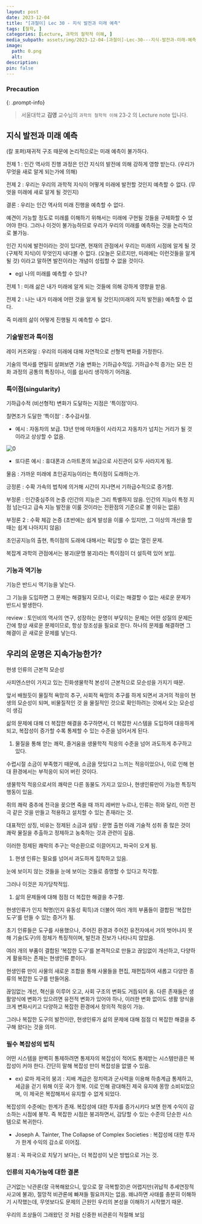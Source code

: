 ```yaml
---
layout: post
date: 2023-12-04
title: "[과철이] Lec 30 - 지식 발전과 미래 예측"
tags: [철학, ]
categories: [Lecture, 과학의 철학적 이해, ]
media_subpath: assets/img/2023-12-04-[과철이]-Lec-30---지식-발전과-미래-예측.md
image:
  path: 0.png
  alt:  
description:  
pin: false
---
```



### Precaution


{: .prompt-info}


> 서울대학교 **김영** 교수님의 `과학의 철학적 이해` 23-2 의 Lecture note 입니다. 


## 지식 발전과 미래 예측


(칼 포퍼)재귀적 구조 때문에 논리적으로는 미래 예측이 불가하다.


전제 1 : 인간 역사의 진행 과정은 인간 지식의 발전에 의해 강하게 영향 받는다. (우리가 무엇을 새로 알게 되는가에 의해)


전제 2 : 우리는 우리의 과학적 지식이 어떻게 미래에 발전할 것인지 예측할 수 없다. (무엇을 미래에 새로 알게 될 것인지)


결론 : 우리는 인간 역사의 미래 진행을 예측할 수 없다.


예견이 가능할 정도로 미래를 이해하기 위해서는 미래에 구현될 것들을 구체화할 수 었어야 한다. 그러나 이것이 불가능하므로 우리가 우리의 미래를 예측하는 것을 논리적으로 불가능.


인간 지식에 발전이라는 것이 있다면, 현재의 관점에서 우리는 미래의 시점에 알게 될 것(구체적 지식)이 무엇인지 내다볼 수 없다. (오늘은 모르지만, 미래에는 이런것들을 알게 될 것) 이라고 말하면 발전이라는 개념이 성립할 수 없을 것이다.

- eg) 나의 미래를 예측할 수 있나?

전제 1 : 미래 삶은 내가 미래에 알게 되는 것들에 의해 강하게 영향을 받음.


전제 2 : 나는 내가 미래에 어떤 것을 알게 될 것인지(미래의 지적 발전을) 예측할 수 없다.


즉 미래의 삶이 어떻게 진행될 지 예측할 수 없다.


### 기술발전과 특이점


레이 커즈와일 : 우리의 미래에 대해 자연적으로 선형적 변화를 가정한다.


기술의 역사를 면밀히 살펴보면 기술 변화는 기하급수적임. 기하급수적 증가는 모든 진화 과정의 공통의 특징이나, 이를 쉽사리 생각하기 어려움.


### 특이점(singularity)


기하급수적 (비선형적) 변화가 도달하는 지점은 ’특이점’이다.


칠면조가 도달한 ‘특이점’ : 추수감사절.

- 예시 : 자동차의 보급. 13년 만에 마차들이 사라지고 자동차가 넘치는 거리가 될 것이라고 상상할 수 없음.

![0](/0.png)

- 또다른 예시 : 휴대폰과 스마트폰의 보급으로 사진관이 모두 사라지게 됨.

물음 : 가까운 미래에 초인공지능이라는 특이점이 도래하는가.


긍정론 : 수확 가속의 법칙에 의거해 시간이 지나면서 기하급수적으로 증가함.


부정론 : 인간중심주의 논증 (인간의 지능은 그리 특별하지 않음. 인간의 지능이 특정 지점 넘는다고 급속 지능 발전을 이룰 것이라는 전환점의 기준으로 볼 이유는 없음)


부정론 2 : 수확 체감 논증 (초반에는 쉽게 발성을 이룰 수 있지만, 그 이상의 개선을 할 때는 쉽게 나아지지 않음)


초인공지능의 출현, 특이점의 도래에 대해서는 확답할 수 없는 열린 문제.


복잡계 과학의 관점에서는 붕괴(문명 붕괴)라는 특이점이 더 설득력 있어 보임.


### 기능과 역기능


기능은 반드시 역기능을 낳는다.


그 기능을 도입하면 그 문제는 해결될지 모르나, 이로는 해결할 수 없는 새로운 문제가 반드시 발생한다.


review : 토인비의 역사의 연구, 성장하는 문명이 부닺히는 문제는 어떤 성질의 문제든 간에 항상 새로운 문제이므로, 항상 창조성을 필요로 한다. 하나의 문제를 해결하면 그 해결이 곧 새로운 문제를 낳는다.


## 우리의 운명은 지속가능한가?


현생 인류의 근본적 모순성


사피엔스만이 가지고 있는 진화생물학적 본성이 근본적으로 모순성을 가지기 때문.


앞서 배웠듯이 물질적 욕망의 추구, 사회적 욕망의 추구를 하게 되면서 과거의 적응이 현생의 모순성이 되며, 비물질적인 것 을 물질적인 것으로 확인하려는 것에서 오는 모순성이 생김


삶의 문제에 대해 더 복잡한 해결을 추구하면서, 더 복잡한 시스템을 도입하여 대응하게 되고, 복잡성이 증가할 수록 통제할 수 있는 수준을 넘어서게 된다.

1. 물질을 통해 얻는 쾌락, 즐거움을 생물학적 적응의 수준을 넘어 과도하게 추구하고 있다.

수렵시절 소금이 부족했기 때문에, 소금을 맛있다고 느끼는 적응이었으나, 이로 인해 현대 환경에서는 부적응이 되어 버린 것이다.


생물학적 적응으로서의 쾌락은 다른 동물도 가지고 있으나, 현생인류만이 가능한 특징적 행동이 있음.


쥐의 쾌락 중추에 전극을 꽂으면 죽을 때 까지 레버만 누르나, 인류는 쥐와 달리, 이런 전극 같은 것을 만들고 적용하고 설치할 수 있는 존재라는 것.


대표적인 상징, 비유는 정제된 소금과 설탕 : 문명 출현 이래 기술적 성취 중 많은 것이 쾌락 물질을 추출하고 정제하고 농축하는 것과 관련이 깊음.


이러한 정제된 쾌락의 추구는 악순환으로 이끌어지고, 파국이 오게 됨.

1. 현생 인류는 필요를 넘어서 과도하게 집착하고 있음.

눈에 보이지 않는 것들을 눈에 보이는 것들로 증명할 수 있다고 착각함.


그러나 이것은 자가당착적임.

1. 삶의 문제들에 대해 점점 더 복잡한 해결을 추구함.

현생인류가 인지 혁명(인지 유동성 획득)과 더불어 여러 개의 부품들이 결합된 ’복잡한 도구’를 만들 수 있는 증거가 됨.


초기 인류들은 도구를 사용했으나, 주어진 환경과 주어진 유전자에서 거의 벗어나지 못해 기술(도구)의 정체가 특징적이며, 발전과 진보가 나타나지 않았음.


여러 개의 부품이 결합된 ’복잡한 도구’를 본격적으로 만들고 끊임없이 개선하고, 다양하게 활용하는 존재는 현생인류 뿐이다.


현생인류 만이 사물의 새로운 조합을 통해 사물들을 편집, 재편집하여 새롭고 다양한 종류의 복잡한 도구를 만들어옴.


끊임없는 개선, 혁신을 이루어 오고, 사회 구조의 변화도 거듭되어 옴. 다른 존재들은 생활양식에 변화가 있으려면 유전적 변화가 있어야 하나, 이러한 변화 없이도 생활 양식을 크게 변화시키고 다양하고 복잡한 환경에서 창의적 적응이 가능.


그러나 복잡한 도구의 발전이란, 현생인류가 삶의 문제에 대해 점점 더 복잡한 해결을 추구해 왔다는 것을 의미.


### 필수 복잡성의 법칙


어떤 시스템을 완벽히 통제하려면 통제자의 복잡성이 적어도 통제받는 시스템만큼은 복잡성이 커야 한다. 간단히 말해 복잡성 만이 복잡성을 없앨 수 있음.

- ex) 로마 제국의 붕괴 : 지배 계급은 정치력과 군사력을 이용해 하층계급 통제하고, 세금을 걷기 위해 이웃 국가 정복. 이로 인해 광대해진 제국 유지에 몽땅 소비되었으며, 이 제국은 복잡해져서 유지할 수 없게 되었다.

복잡성의 수준에는 한계가 존재. 복잡성에 대한 투자를 증가시키다 보면 한계 수익이 감소하는 시점에 봉착. 즉 복잡한 시점은 붕괴하면서, 감당할 수 있는 수준의 단순한 시스템으로 복귀한다.

- Joseph A. Tainter, The Collapse of Complex Societies : 복잡성에 대한 투자가 한계 수익의 감소로 이어짐.

붕괴 : 꼭 파국으로 치닿기 보다는, 더 복잡성이 낮은 방법으로 가는 것.


### 인류의 지속가능에 대한 결론


근거없는 낙관론(잘 극복해왔으니, 앞으로 잘 극복할것)은 어렵지만(귀납적 추세연장적 사고에 불과), 절망적 비관론에 빠져들 필요까지는 없음. 왜냐하면 사태를 충분히 이해하기 시작했는데, 무엇보다도 문제의 근원인 우리의 본성을 이해하기 시작했기 때문.


우리의 조상들이 그래왔던 것 처럼 신중한 비관론이 적절해 보임

